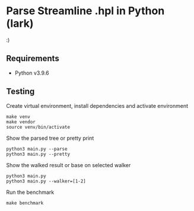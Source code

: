 # Parse Streamline .hpl in Python (lark)

:)

## Requirements

- Python v3.9.6

## Testing

Create virtual environment, install dependencies and activate environment

```
make venv
make vendor
source venv/bin/activate
```

Show the parsed tree or pretty print

```
python3 main.py --parse
python3 main.py --pretty
```

Show the walked result or base on selected walker

```
python3 main.py
python3 main.py --walker=[1-2]
```

Run the benchmark

```
make benchmark
```
